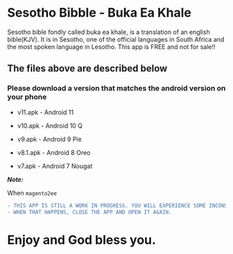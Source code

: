 # Sesotho Bibble - Buka Ea Khale


Sesotho bible fondly called buka ea khale, is a translation of an english bible(KJV). It is in Sesotho, one of the official languages in South Africa and the most spoken language in Lesotho. This app is FREE and not for sale!! 


## The files above are described below

### Please download a version that matches the android version on your phone

- v11.apk - Android 11

- v10.apk - Android 10 Q

- v9.apk - Android 9 Pie

- v8.1.apk - Android 8 Oreo

- v7.apk - Android 7 Nougat


***Note:***

When `magento2ee`


```diff
- THIS APP IS STILL A WORK IN PROGRESS. YOU WILL EXPERIENCE SOME INCONSISTENCIES WHILE USING IT.
- WHEN THAT HAPPENS, CLOSE THE APP AND OPEN IT AGAIN.
```

# Enjoy and God bless you.
